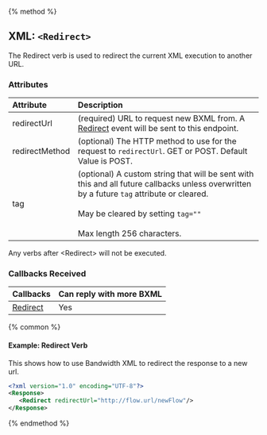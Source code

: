 {% method %}
## XML: `<Redirect>`
The Redirect verb is used to redirect the current XML execution to another URL.

### Attributes
| Attribute         | Description                                                     |
|:------------------|:----------------------------------------------------------------|
| redirectUrl       | (required) URL to request new BXML from. A [Redirect](../callBacks/redirect.md) event will be sent to this endpoint.     |
| redirectMethod    | (optional) The HTTP method to use for the request to `redirectUrl`. GET or POST. Default Value is POST.|
| tag	            | (optional) A custom string that will be sent with this and all future callbacks unless overwritten by a future `tag` attribute or cleared.<br><br>May be cleared by setting `tag=""`<br><br>Max length 256 characters. |

<aside class="alert general small">
<p>
Any verbs after &lt;Redirect&gt; will not be executed.
<p>
</aside>

### Callbacks Received

| Callbacks                            | Can reply with more BXML |
|:-------------------------------------|:-------------------------|
| [Redirect](../callBacks/redirect.md) | Yes                      |


{% common %}
#### Example: Redirect Verb
This shows how to use Bandwidth XML to redirect the response to a new url.


```XML
<?xml version="1.0" encoding="UTF-8"?>
<Response>
   <Redirect redirectUrl="http://flow.url/newFlow"/>
</Response>
```

{% endmethod %}
